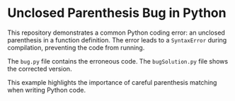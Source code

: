# Unclosed Parenthesis Bug in Python

This repository demonstrates a common Python coding error: an unclosed parenthesis in a function definition.  The error leads to a `SyntaxError` during compilation, preventing the code from running.

The `bug.py` file contains the erroneous code. The `bugSolution.py` file shows the corrected version.

This example highlights the importance of careful parenthesis matching when writing Python code.